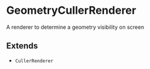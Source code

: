 # GeometryCullerRenderer

A renderer to determine a geometry visibility on screen

## Extends

- `CullerRenderer`
